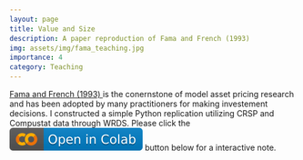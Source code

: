 ```yaml
---
layout: page
title: Value and Size
description: A paper reproduction of Fama and French (1993)
img: assets/img/fama_teaching.jpg
importance: 4
category: Teaching
---
```


<a href='https://doi.org/10.1016/0304-405X(93)90023-5'> Fama and French (1993) </a> is the conernstone of model asset pricing research and has been adopted by many practitioners for making investement decisions. I constructed a simple Python replication utilizing CRSP and Compustat data through WRDS. Please click the <img src="/assets/img/colab.svg"> button below for a interactive note. 


<script src="https://gist.github.com/ruidaiphd/846059570be1938c6d0bfda65f7d5381.js"></script>